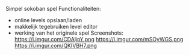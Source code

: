 Simpel sokoban spel
Functionaliteiten:
  - online levels opslaan/laden
  - makkelijk tegebruiken level editor
  - werking van het originele spel
Screenshots:
https://i.imgur.com/CDAljpY.png
https://i.imgur.com/mSOyWGS.png
https://i.imgur.com/QKIVBH7.png

